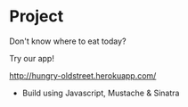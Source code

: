 Project
=======

Don't know where to eat today?

Try our app!

http://hungry-oldstreet.herokuapp.com/

* Build using Javascript, Mustache & Sinatra
